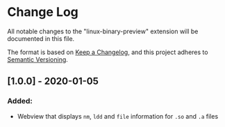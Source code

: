 # Change Log
All notable changes to the "linux-binary-preview" extension will be documented in this file.

The format is based on [Keep a Changelog](https://keepachangelog.com/en/1.0.0/),
and this project adheres to [Semantic Versioning](https://semver.org/spec/v2.0.0.html).

## [1.0.0] - 2020-01-05

### Added:
 * Webview that displays `nm`, `ldd` and `file` information for `.so` and `.a` files